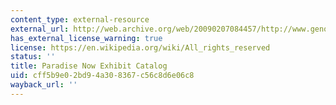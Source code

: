 ```yaml
---
content_type: external-resource
external_url: http://web.archive.org/web/20090207084457/http://www.genomic-art.com/
has_external_license_warning: true
license: https://en.wikipedia.org/wiki/All_rights_reserved
status: ''
title: Paradise Now Exhibit Catalog
uid: cff5b9e0-2bd9-4a30-8367-c56c8d6e06c8
wayback_url: ''
---
```

